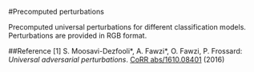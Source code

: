 #Precomputed perturbations

Precomputed universal perturbations for different classification models. 
Perturbations are provided in RGB format.

##Reference
[1] S. Moosavi-Dezfooli\*, A. Fawzi\*, O. Fawzi, P. Frossard:
*Universal adversarial perturbations*.  [CoRR abs/1610.08401](http://arxiv.org/pdf/1610.08401) (2016)
